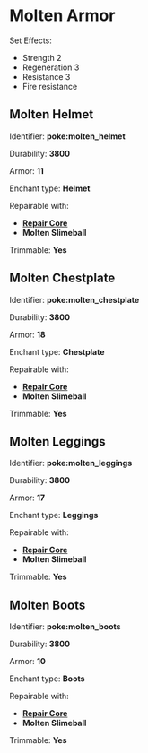 # Molten Armor

Set Effects:

* Strength 2
* Regeneration 3
* Resistance 3
* Fire resistance

## Molten Helmet

Identifier: **poke:molten\_helmet**

Durability: **3800**

Armor: **11**

Enchant type: **Helmet**

Repairable with:

* [**Repair Core**](https://pfewiki.gitbook.io/home/items/cores/repair-core)
* **Molten Slimeball**

Trimmable: **Yes**

## Molten Chestplate

Identifier: **poke:molten\_chestplate**

Durability: **3800**

Armor: **18**

Enchant type: **Chestplate**

Repairable with:

* [**Repair Core**](https://pfewiki.gitbook.io/home/items/cores/repair-core)
* **Molten Slimeball**

Trimmable: **Yes**

## Molten Leggings

Identifier: **poke:molten\_leggings**

Durability: **3800**

Armor: **17**

Enchant type: **Leggings**

Repairable with:

* [**Repair Core**](https://pfewiki.gitbook.io/home/items/cores/repair-core)
* **Molten Slimeball**

Trimmable: **Yes**

## Molten Boots

Identifier: **poke:molten\_boots**

Durability: **3800**

Armor: **10**

Enchant type: **Boots**

Repairable with:

* [**Repair Core**](https://pfewiki.gitbook.io/home/items/cores/repair-core)
* **Molten Slimeball**

Trimmable: **Yes**
